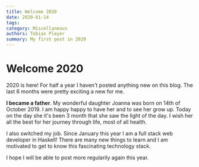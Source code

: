 ```yaml
---
title: Welcome 2020
date: 2020-01-14
tags: 
category: Miscellaneous
authors: Tobias Pleyer
summary: My first post in 2020
---
```


# Welcome 2020

2020 is here! For half a year I haven't posted anything new on this blog. The
last 6 months were pretty exciting a new for me.

**I became a father**. My wonderful daughter Joanna was born on 14th of October
2019. I am happy happy to have her and to see her grow up. Today on the day she
it's been 3 month that she saw the light of the day. I wish her all the best
for her journey through life, most of all health.

I also switched my job. Since January this year I am a full stack web developer
in Haskell! There are many new things to learn and I am motivated to get to
know this fascinating technology stack.

I hope I will be able to post more regularily again this year.

